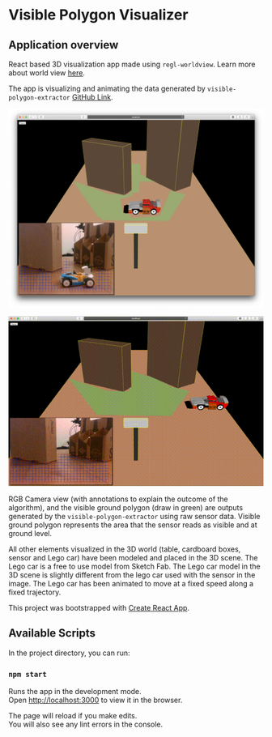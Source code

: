 # Visible Polygon Visualizer

## Application overview

React based 3D visualization app made using `regl-worldview`. Learn more about world view [here](https://webviz.io/worldview/#/).

The app is visualizing and animating the data generated by `visible-polygon-extractor` 
[GitHub Link](https://github.com/sidthakur/visible-polygon-extractor).

![](visible-polygon-visualizer.png)

![](visible-polygon-visualizer.gif)

RGB Camera view (with annotations to explain the outcome of the algorithm), and the visible ground polygon
(draw in green) are outputs generated by the `visible-polygon-extractor` using raw sensor data.
Visible ground polygon represents the area that the sensor reads as visible and at ground level.

All other elements visualized in the 3D world (table, cardboard boxes, sensor and Lego car) have been
modeled and placed in the 3D scene. The Lego car is a free to use model from Sketch Fab. The Lego car
model in the 3D scene is slightly different from the lego car used with the sensor in the image.
The Lego car has been animated to move at a fixed speed along a fixed trajectory.

This project was bootstrapped with [Create React App](https://github.com/facebook/create-react-app).

## Available Scripts

In the project directory, you can run:

### `npm start`

Runs the app in the development mode.\
Open [http://localhost:3000](http://localhost:3000) to view it in the browser.

The page will reload if you make edits.\
You will also see any lint errors in the console.